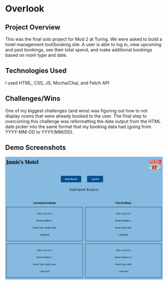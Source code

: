 # Overlook

## Project Overview
This was the final solo project for Mod 2 at Turing. We were asked to build a hotel management tool/booking site. A user is able to log in, view  upcoming and past bookings, see their total spend, and make additional bookings based on room type and date.

## Technologies Used
I used HTML, CSS, JS, Mocha/Chai, and Fetch API

## Challenges/Wins
One of my biggest challenges (and wins) was figuring out how to not display rooms that were already booked to the user. The final step to overcoming this challenge was reformatting the date output from the HTML date picker into the same format that my booking data had (going from YYYY-MM-DD to YYYY/MM/DD).

## Demo Screenshots
![Demo Picture](<Screenshot 2024-01-16 at 6.29.09 PM.png>)